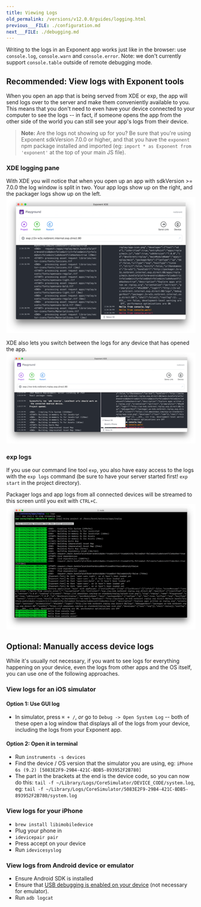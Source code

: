 ```yaml
---
title: Viewing Logs
old_permalink: /versions/v12.0.0/guides/logging.html
previous___FILE: ./configuration.md
next___FILE: ./debugging.md
---
```


Writing to the logs in an Exponent app works just like in the browser: use `console.log`, `console.warn` and `console.error`. Note: we don't currently support `console.table` outside of remote debugging mode.

## Recommended: View logs with Exponent tools

When you open an app that is being served from XDE or exp, the app will send logs over to the server and make them conveniently available to you. This means that you don't need to even have your device connected to your computer to see the logs -- in fact, if someone opens the app from the other side of the world you can still see your app's logs from their device.

> **Note:** Are the logs not showing up for you? Be sure that you're using Exponent sdkVersion 7.0.0 or higher, and that you have the `exponent` npm package installed and imported (eg: `import * as Exponent from 'exponent'` at the top of your main JS file).

### XDE logging pane

With XDE you will notice that when you open up an app with sdkVersion >= 7.0.0 the log window is split in two. Your app logs show up on the right, and the packager logs show up on the left.![XDE window with logs](./xde-logs.png)

XDE also lets you switch between the logs for any device that has opened the app.![XDE window with device picker selected](./xde-logs-device-picker.png)

### exp logs

If you use our command line tool `exp`, you also have easy access to the logs with the `exp logs` command (be sure to have your server started first! `exp start` in the project directory).

Packager logs and app logs from all connected devices will be streamed to this screen until you exit with `CTRL+C`.![Terminal output from running xde logs](./exp-logs.png)

## Optional: Manually access device logs

While it's usually not necessary, if you want to see logs for everything happening on your device, even the logs from other apps and the OS itself, you can use one of the following approaches.

### View logs for an iOS simulator

#### Option 1: Use GUI log

-   In simulator, press `⌘ + /`, _or_ go to `Debug -> Open System Log` -- both of these open a log window that displays all of the logs from your device, including the logs from your Exponent app.

#### Option 2: Open it in terminal

-   Run `instruments -s devices`
-   Find the device / OS version that the simulator you are using, eg: `iPhone 6s (9.2) [5083E2F9-29B4-421C-BDB5-893952F2B780]`
-   The part in the brackets at the end is the device code, so you can now do this: `tail -f ~/Library/Logs/CoreSimulator/DEVICE_CODE/system.log`, eg: `tail -f ~/Library/Logs/CoreSimulator/5083E2F9-29B4-421C-BDB5-893952F2B780/system.log`

### View logs for your iPhone

-   `brew install libimobiledevice`
-   Plug your phone in
-   `idevicepair pair`
-   Press accept on your device
-   Run `idevicesyslog`

### View logs from Android device or emulator

-   Ensure Android SDK is installed
-   Ensure that [USB debugging is enabled on your device](https://developer.android.com/studio/run/device.html#device-developer-options) (not necessary for emulator).
-   Run `adb logcat`
